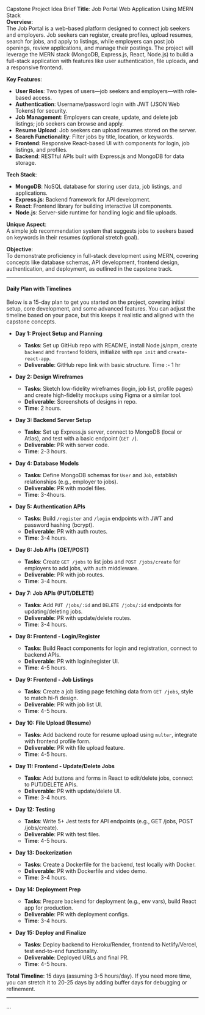 
 Capstone Project Idea Brief
**Title**: Job Portal Web Application Using MERN Stack  
**Overview**:  
The Job Portal is a web-based platform designed to connect job seekers and employers. Job seekers can register, create profiles, upload resumes, search for jobs, and apply to listings, while employers can post job openings, review applications, and manage their postings. The project will leverage the MERN stack (MongoDB, Express.js, React, Node.js) to build a full-stack application with features like user authentication, file uploads, and a responsive frontend.  

**Key Features**:  
- **User Roles**: Two types of users—job seekers and employers—with role-based access.  
- **Authentication**: Username/password login with JWT (JSON Web Tokens) for security.  
- **Job Management**: Employers can create, update, and delete job listings; job seekers can browse and apply.  
- **Resume Upload**: Job seekers can upload resumes stored on the server.  
- **Search Functionality**: Filter jobs by title, location, or keywords.  
- **Frontend**: Responsive React-based UI with components for login, job listings, and profiles.  
- **Backend**: RESTful APIs built with Express.js and MongoDB for data storage.  

**Tech Stack**:  
- **MongoDB**: NoSQL database for storing user data, job listings, and applications.  
- **Express.js**: Backend framework for API development.  
- **React**: Frontend library for building interactive UI components.  
- **Node.js**: Server-side runtime for handling logic and file uploads.  

**Unique Aspect**:  
A simple job recommendation system that suggests jobs to seekers based on keywords in their resumes (optional stretch goal).  

**Objective**:  
To demonstrate proficiency in full-stack development using MERN, covering concepts like database schemas, API development, frontend design, authentication, and deployment, as outlined in the capstone track.  

---

#### Daily Plan with Timelines
Below is a 15-day plan to get you started on the project, covering initial setup, core development, and some advanced features. You can adjust the timeline based on your pace, but this keeps it realistic and aligned with the capstone concepts.

- **Day 1: Project Setup and Planning**  
  - **Tasks**: Set up GitHub repo with README, install Node.js/npm, create `backend` and `frontend` folders, initialize with `npm init` and `create-react-app`.  
  - **Deliverable**: GitHub repo link with basic structure. 
Time :- 1 hr

- **Day 2: Design Wireframes**  
  - **Tasks**: Sketch low-fidelity wireframes (login, job list, profile pages) and create high-fidelity mockups using Figma or a similar tool.  
  - **Deliverable**: Screenshots of designs in repo.  
  - **Time**: 2 hours.  

- **Day 3: Backend Server Setup**  
  - **Tasks**: Set up Express.js server, connect to MongoDB (local or Atlas), and test with a basic endpoint (`GET /`).  
  - **Deliverable**: PR with server code.  
  - **Time**: 2-3 hours.  

- **Day 4: Database Models**  
  - **Tasks**: Define MongoDB schemas for `User` and `Job`, establish relationships (e.g., employer to jobs).  
  - **Deliverable**: PR with model files.  
  - **Time**: 3-4hours.  

- **Day 5: Authentication APIs**  
  - **Tasks**: Build `/register` and `/login` endpoints with JWT and password hashing (bcrypt).  
  - **Deliverable**: PR with auth routes.  
  - **Time**: 3-4  hours.  

- **Day 6: Job APIs (GET/POST)**  
  - **Tasks**: Create `GET /jobs` to list jobs and `POST /jobs/create` for employers to add jobs, with auth middleware.  
  - **Deliverable**: PR with job routes.  
  - **Time**: 3-4 hours.  

- **Day 7: Job APIs (PUT/DELETE)**  
  - **Tasks**: Add `PUT /jobs/:id` and `DELETE /jobs/:id` endpoints for updating/deleting jobs.  
  - **Deliverable**: PR with update/delete routes.  
  - **Time**: 3-4 hours.  

- **Day 8: Frontend - Login/Register**  
  - **Tasks**: Build React components for login and registration, connect to backend APIs.  
  - **Deliverable**: PR with login/register UI.  
  - **Time**: 4-5 hours.  

- **Day 9: Frontend - Job Listings**  
  - **Tasks**: Create a job listing page fetching data from `GET /jobs`, style to match hi-fi design.  
  - **Deliverable**: PR with job list UI.  
  - **Time**: 4-5 hours.  

- **Day 10: File Upload (Resume)**  
  - **Tasks**: Add backend route for resume upload using `multer`, integrate with frontend profile form.  
  - **Deliverable**: PR with file upload feature.  
  - **Time**: 4-5 hours.  

- **Day 11: Frontend - Update/Delete Jobs**  
  - **Tasks**: Add buttons and forms in React to edit/delete jobs, connect to PUT/DELETE APIs.  
  - **Deliverable**: PR with update/delete UI.  
  - **Time**: 3-4 hours.  

- **Day 12: Testing**  
  - **Tasks**: Write 5+ Jest tests for API endpoints (e.g., GET /jobs, POST /jobs/create).  
  - **Deliverable**: PR with test files.  
  - **Time**: 4-5 hours.  

- **Day 13: Dockerization**  
  - **Tasks**: Create a Dockerfile for the backend, test locally with Docker.  
  - **Deliverable**: PR with Dockerfile and video demo.  
  - **Time**: 3-4 hours.  

- **Day 14: Deployment Prep**  
  - **Tasks**: Prepare backend for deployment (e.g., env vars), build React app for production.  
  - **Deliverable**: PR with deployment configs.  
  - **Time**: 3-4 hours.  

- **Day 15: Deploy and Finalize**  
  - **Tasks**: Deploy backend to Heroku/Render, frontend to Netlify/Vercel, test end-to-end functionality.  
  - **Deliverable**: Deployed URLs and final PR.  
  - **Time**: 4-5 hours.  

**Total Timeline**: 15 days (assuming 3-5 hours/day). If you need more time, you can stretch it to 20-25 days by adding buffer days for debugging or refinement.

---

...